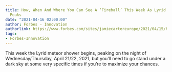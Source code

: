 ```yaml
---
title: How, When And Where You Can See A ‘Fireball’ This Week As Lyrid Meteor Shower
  Peaks
date: "2021-04-16 02:00:00"
author: Forbes - Innovation
authorlink: https://www.forbes.com/sites/jamiecartereurope/2021/04/15/how-when-and-where-you-can-see-a-fireball-this-week-as-lyrid-meteor-shower-peaks/
tags:
- Forbes-Innovation
---
```

This week the Lyrid meteor shower begins, peaking on the night of Wednesday/Thursday, April 21/22, 2021, but you’ll need to go stand under a dark sky at some very specific times if you’re to maximize your chances.